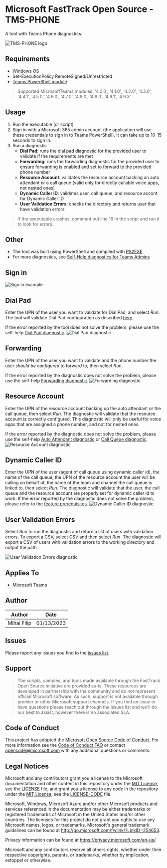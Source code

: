 # Microsoft FastTrack Open Source - TMS-PHONE
A tool with Teams Phone diagnostics.

![TMS-PHONE logo](https://i.postimg.cc/PJ1NDD1D/Frame-7.png)

## Requirements
- Windows OS
- Set-ExecutionPolicy RemoteSigned/Unrestricted
- [Teams PowerShell module](https://learn.microsoft.com/en-us/microsoftteams/teams-powershell-install)
> Supported MicrosoftTeams modules: '4.0.0', '4.1.0', '4.2.0', '4.3.0', '4.4.1', '4.5.0', '4.6.0', '4.7.0', '4.8.0', '4.9.0', '4.9.1', '4.9.3'

## Usage
1. Run the executable (or script)
2. Sign in with a Microsoft 365 admin account (the application will use these credentials to sign in to Teams PowerShell). It can take up to 10-15 seconds to sign in.
3. Run a diagnostic
    - **Dial Pad**: runs the dial pad diagnostic for the provided user to validate if the requirements are met
    - **Forwarding**: runs the forwarding diagnostic for the provided user to ensure forwarding is enabled and set to forward to the provided phone number
    - **Resource Account**: validates the resource account backing an auto attendant or a call queue (valid only for directly callable voice apps, not nested ones)
    - **Dynamic Caller ID**: validates user, call queue, and resource accont for Dynamic Caller ID
    - **User Validation Errors**: checks the directory and returns user that have validation errors
> If the executable crashes, comment out line 16 in the script and run it to look for errors.

## Other
- The tool was built using PowerShell and compiled with [PS2EXE](https://www.powershellgallery.com/packages/ps2exe/1.0.4)
- For more diagnostics, see [Self-Help diagnostics for Teams Admins](https://learn.microsoft.com/en-us/microsoftteams/troubleshoot/teams-administration/admin-self-help-diagnostics)

## Sign in
![Sign in example](https://i.postimg.cc/fy72rHxR/Il51t-I5-Jv-Y.png)

## Dial Pad
Enter the UPN of the user you want to validate for Dial Pad, and select *Run*. The tool will validate Dial Pad configuration as described [here](https://learn.microsoft.com/en-us/microsoftteams/dial-pad-configuration).

If the error reported by the tool does not solve the problem, please use the self-help [Dial Pad diagnostic](https://aka.ms/TeamsDialPadMissingDiag).
![Dial Pad diagnostic](https://i.postimg.cc/s2szK5CQ/rgnzrc-DJ3p.png)

## Forwarding
Enter the UPN of the user you want to validate and the phone number the user *should be configured* to forward to, then select *Run*.

If the error reported by the diagnostic does not solve the problem, please use the self-help [Forwarding diagnostic](https://aka.ms/TeamsCallForwardingDiag).
![Forwarding diagnostic](https://i.postimg.cc/T1qFK4ht/tgfaso-Zh-MU.png)

## Resource Account
Enter the UPN of the resource account backing up the auto attendant or the call queue, then select *Run*. The diagnostic will validate that the resource account is correctly configured. This diagnostic will only be useful for voice apps that are assigned a phone number, and not for nested ones.

If the error reported by the diagnostic does not solve the problem, please use the self-help [Auto Attendant diagnostic](https://aka.ms/TeamsAADiag) or [Call Queue diagnostic](https://aka.ms/TeamsCallQueueDiag).
![Resource Account diagnostic](https://i.postimg.cc/BQnM56zS/a-STEWr-XPCf.png) 

## Dynamic Caller ID
Enter the UPN of the user (agent of call queue using dynamic caller id), the name of the call queue, the UPN of the resource account the user will be calling on behalf of, the name of the team and channel the call queue is linked to, then select *Run*. The diagnostic will validate that the user, the call queue and the resource account are properly set for dynamic caller id to work.
If the error reported by the diagnostic does not solve the problem, please refer to the [feature prerequisites](https://learn.microsoft.com/en-us/microsoftteams/plan-auto-attendant-call-queue#prerequisites).
![Dynamic Caller ID diagnostic](https://i.postimg.cc/90gYN3L8/NTRRm-UAMQT.png) 


## User Validation Errors
Select *Run* to run the diagnostic and return a list of users with validation errors. To export a CSV, select *CSV* and then select *Run*. The diagnostic will export a CSV of users with validation errors to the working directory and output the path.

![User Validation Errors diagnostic](https://i.postimg.cc/nLGDwKs6/y-Ordr34-Mml.png) 

## Applies To
- Microsoft Teams

## Author
| Author         | Date     |
|--------------|-----------|
| Mihai Filip | 01/13/2023      |

## Issues
Please report any issues you find to the [issues list](https://github.com/microsoft/FastTrack/issues).

## Support
> The scripts, samples, and tools made available through the FastTrack Open Source initiative are provided as-is. These resources are developed in partnership with the community and do not represent official Microsoft software. As such, support is not available through premier or other Microsoft support channels. If you find an issue or have questions please reach out through the issues list and we'll do our best to assist, however there is no associated SLA.

## Code of Conduct
This project has adopted the [Microsoft Open Source Code of Conduct](https://opensource.microsoft.com/codeofconduct/).
For more information see the [Code of Conduct FAQ](https://opensource.microsoft.com/codeofconduct/faq/) or
contact [opencode@microsoft.com](mailto:opencode@microsoft.com) with any additional questions or comments.

## Legal Notices
Microsoft and any contributors grant you a license to the Microsoft documentation and other content in this repository under the [MIT License](https://opensource.org/licenses/MIT), see the [LICENSE](LICENSE) file, and grant you a license to any code in the repository under the [MIT License](https://opensource.org/licenses/MIT), see the [LICENSE-CODE](LICENSE-CODE) file.

Microsoft, Windows, Microsoft Azure and/or other Microsoft products and services referenced in the documentation may be either trademarks or registered trademarks of Microsoft in the United States and/or other countries. The licenses for this project do not grant you rights to use any Microsoft names, logos, or trademarks. Microsoft's general trademark guidelines can be found at http://go.microsoft.com/fwlink/?LinkID=254653.

Privacy information can be found at https://privacy.microsoft.com/en-us/

Microsoft and any contributors reserve all others rights, whether under their respective copyrights, patents,
or trademarks, whether by implication, estoppel or otherwise.